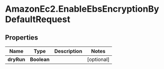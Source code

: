 # AmazonEc2.EnableEbsEncryptionByDefaultRequest

## Properties

Name | Type | Description | Notes
------------ | ------------- | ------------- | -------------
**dryRun** | **Boolean** |  | [optional] 


